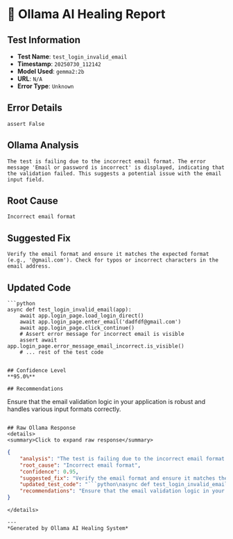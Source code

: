 # 🧠 Ollama AI Healing Report

## Test Information
- **Test Name**: `test_login_invalid_email`
- **Timestamp**: `20250730_112142`
- **Model Used**: `gemma2:2b`
- **URL**: `N/A`
- **Error Type**: `Unknown`

## Error Details
```
assert False
```

## Ollama Analysis
```
The test is failing due to the incorrect email format. The error message 'Email or password is incorrect' is displayed, indicating that the validation failed. This suggests a potential issue with the email input field.
```

## Root Cause
```
Incorrect email format
```

## Suggested Fix
```
Verify the email format and ensure it matches the expected format (e.g., '@gmail.com'). Check for typos or incorrect characters in the email address.
```

## Updated Code
```
```python
async def test_login_invalid_email(app):
    await app.login_page.load_login_direct()
    await app.login_page.enter_email('dadfdf@gmail.com')
    await app.login_page.click_continue()
    # Assert error message for incorrect email is visible
    assert await app.login_page.error_message_email_incorrect.is_visible()
    # ... rest of the test code 
```
```

## Confidence Level
**95.0%**

## Recommendations
```
Ensure that the email validation logic in your application is robust and handles various input formats correctly.
```

## Raw Ollama Response
<details>
<summary>Click to expand raw response</summary>

```
```json
{
    "analysis": "The test is failing due to the incorrect email format. The error message 'Email or password is incorrect' is displayed, indicating that the validation failed. This suggests a potential issue with the email input field.",
    "root_cause": "Incorrect email format",
    "confidence": 0.95,
    "suggested_fix": "Verify the email format and ensure it matches the expected format (e.g., '@gmail.com'). Check for typos or incorrect characters in the email address.",
    "updated_test_code": "```python\nasync def test_login_invalid_email(app):\n    await app.login_page.load_login_direct()\n    await app.login_page.enter_email('dadfdf@gmail.com')\n    await app.login_page.click_continue()\n    # Assert error message for incorrect email is visible\n    assert await app.login_page.error_message_email_incorrect.is_visible()\n    # ... rest of the test code \n```",
    "recommendations": "Ensure that the email validation logic in your application is robust and handles various input formats correctly." 
}
```
```
</details>

---
*Generated by Ollama AI Healing System*
